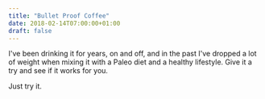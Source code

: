 ```yaml
---
title: "Bullet Proof Coffee"
date: 2018-02-14T07:00:00+01:00
draft: false
---
```


I've been drinking it for years, on and off, and in the past I've dropped a lot of weight when mixing it with a Paleo diet and a healthy lifestyle. Give it a try and see if it works for you.

Just try it.
